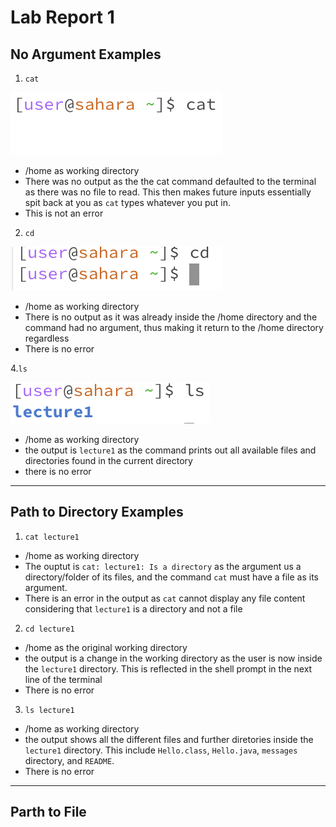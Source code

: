 # Lab Report 1

## No Argument Examples
1. <code>cat</code> 

![Image](cat_example1.png)

- /home as working directory
- There was no output as the the cat command defaulted to the terminal as there was no file to read. This then makes future inputs essentially spit back at you as <code>cat</code> types whatever you put in.
- This is not an error 

2. <code>cd</code>

![Image](cd_example1.png)

- /home as working directory
- There is no output as it was already inside the /home directory and the command had no argument, thus making it return to the /home directory regardless 
- There is no error

4.<code>ls</code>

![Image](ls_example1.png)

- /home as working directory
- the output is <code>lecture1</code> as the command prints out all available files and directories found in the current directory
- there is no error

---

## Path to Directory Examples
1. <code>cat lecture1</code> 

- /home as working directory
- The ouptut is <code>cat: lecture1: Is a directory</code> as the argument us a directory/folder of its files, and the command <code>cat</code> must have a file as its argument.
- There is an error in the output as <code>cat</code> cannot display any file content considering that <code>lecture1</code> is a directory and not a file

2. <code>cd lecture1</code>

- /home as the original working directory
- the output is a change in the working directory as the user is now inside the <code>lecture1</code> directory. This is reflected in the shell prompt in the next line of the terminal
- There is no error

3. <code>ls lecture1</code>

- /home as working directory
- the output shows all the different files and further diretories inside the <code>lecture1</code> directory. This include `Hello.class`, `Hello.java`, `messages` directory, and `README`.
- There is no error

---

## Parth to File
